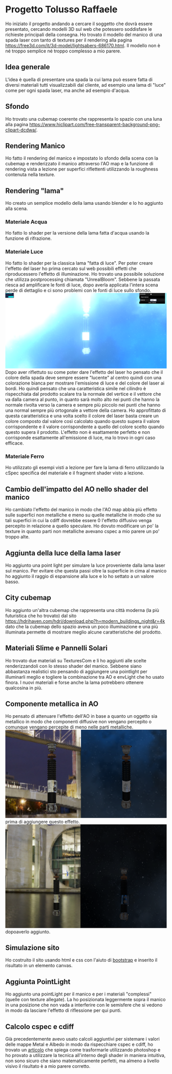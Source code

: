 # Progetto Tolusso Raffaele 

Ho iniziato il progetto andando a cercare il soggetto che dovrà essere presentato, cercando modelli 3D sul web che potessero soddisfare le richieste principali della consegna. Ho trovato il modello del manico di una spada laser con tanto di textures per il rendering alla pagina https://free3d.com/it/3d-model/lightsabers-686170.html. Il modello non è né troppo semplice né troppo complesso a mio parere.

## Idea generale

L'idea è quella di presentare una spada la cui lama può essere fatta di diversi materiali tutti visualizzabili dal cliente, ad esempio una lama di "luce" come per ogni spada laser, ma anche ad esempio d'acqua.

## Sfondo

Ho trovato una cubemap coerente che rappresenta lo spazio con una luna alla pagina https://www.hiclipart.com/free-transparent-background-png-clipart-dcdwa/.

## Rendering Manico

Ho fatto il rendering del manico e impostato lo sfondo della scena con la cubemap e renderizzato il manico attraverso l'AO map e la funzione di rendering vista a lezione per superfici riflettenti utilizzando la roughness contenuta nella texture.

## Rendering "lama" 

Ho creato un semplice modello della lama usando blender e lo ho aggiunto alla scena.

### Materiale Acqua

Ho fatto lo shader per la versione della lama fatta d'acqua usando la funzione di rifrazione.

### Materiale Luce

Ho fatto lo shader per la classica lama "fatta di luce". Per poter creare l'effetto del laser ho prima cercato sul web possibili effetti che riproducessero l'effetto di illuminazione. Ho trovato una possibile soluzione che utilizza postprocessing chiamata "UnrealBloom". Sebbene la passata riesca ad amplificare le fonti di luce, dopo averla applicata l'intera scena perde di dettaglio e ci sono problemi con le fonti di luce sullo sfondo. 
![risultato utilizzando UnrealBloom](images/UnrealBloom.png) 
Dopo aver riflettuto su come poter dare l'effetto del laser ho pensato che il colore della spada deve sempre essere "lucente" al centro quindi con una colorazione bianca per mostrare l'emissione di luce e del colore del laser ai bordi. Ho quindi pensato che una caratteristica simile nel cilindro è rispecchiata dal prodotto scalare tra la normale del vertice e il vettore che va dalla camera al punto, in quanto sarà molto alto nei punti che hanno la normale rivolta verso la camera e sempre più piccolo nei punti che hanno una normal sempre più ortogonale a vettore della camera. Ho approfittato di questa caratteristica e una volta scelto il colore del laser basta creare un colore composto dal valore così calcolato quando questo supera il valore corrispondente e il valore corrispondente a quello del colore scelto quando questo supera il prodotto. L'effetto non è esattamente perfetto e non corrisponde esattamente all'emissione di luce, ma lo trovo in ogni caso efficace.

### Materiale Ferro

Ho utilizzato gli esempi visti a lezione per fare la lama di ferro utilizzando la cSpec specifica del materiale e il fragment shader visto a lezione.

## Cambio dell'impatto del AO nello shader del manico

Ho cambiato l'effetto del manico in modo che l'AO map abbia più effetto sulle superfici non metalliche e meno su quelle metalliche in modo che su tali superfici in cui la cdiff dovrebbe essere 0 l'effetto diffusivo venga percepito in relazione a quello speculare. Ho dovuto modificare un po' la texture in quanto parti non metalliche avevano cspec a mio parere un po' troppo alte.

## Aggiunta della luce della lama laser

Ho aggiunto una point light per simulare la luce proveniente dalla lama laser sul manico. Per evitare che questa passi oltre la superficie in cima al manico ho aggiunto il raggio di espansione alla luce e lo ho settato a un valore basso.

## City cubemap 

Ho aggiunto un'altra cubemap che rappresenta una città moderna (la più futuristica che ho trovato) dal sito https://hdrihaven.com/hdri/download.php?h=modern_buildings_night&r=4k dato che la cubemap dello spazio aveva un poco illuminazione e una più illuminata permette di mostrare meglio alcune caratteristiche del prodotto.

## Materiali Slime e Pannelli Solari

Ho trovato due materiali su TexturesCom e li ho aggiunti alle scelte renderizzandoli con lo stesso shader del manico. Sebbene siano abbastanza realistici sto pensando di aggiungere una pointlight per illuminarli meglio e togliere la combinazione tra AO e envLight che ho usato finora. I nuovi materiali e forse anche la lama potrebbero ottenere qualcosina in più.

## Componente metallica in AO

Ho pensato di attenuare l'effetto dell'AO in base a quanto un oggetto sia metallico in modo che componenti diffusive non vengano percepito o comunque vengano percepite di meno nelle parti metalliche.
![prima](images/prima.png) prima di aggiungere questo effetto.
![dopo](images/dopo.png) dopoaverlo aggiunto.

## Simulazione sito

Ho costruito il sito usando html e css con l'aiuto di [bootstrap](https://getbootstrap.com/) e inserito il risultato in un elemento canvas.

## Aggiunta PointLight

Ho aggiunto una pointLight per il manico e per i materiali "complessi" (quelle con texture allegate). La ho posizionata leggermente sopra il manico in una posizione che non vada a interferire con le semisfere che si vedono in modo da lasciare l'effetto di riflessione per qui punti. 

## Calcolo cspec e cdiff

Già precedentemente avevo usato calcoli aggiuntivi per sistemare i valori delle mappe Metal e Albedo in modo da rispecchiare cspec e cdiff, 
ho trovato un [articolo](https://marmoset.co/posts/pbr-texture-conversion/#metaltospec) che spiega come trasformarle utilizzando photoshop e
ho provato a utilizzare la tecnica all'interno degli shader in maniera intuitiva, non sono sicuro che siano matematicamente perfetti, ma 
almeno a livello visivo il risultato è a mio parere corretto.